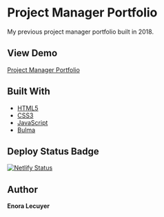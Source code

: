 # Project Manager Portfolio

My previous project manager portfolio built in 2018. 

## View Demo

[Project Manager Portfolio](https://pmprojectmanager.netlify.app/)

## Built With

* [HTML5](https://en.wikipedia.org/wiki/HTML5)
* [CSS3](https://en.wikipedia.org/wiki/Cascading_Style_Sheets#CSS_3)
* [JavaScript](https://en.wikipedia.org/wiki/JavaScript)
* [Bulma](https://bulma.io/)

## Deploy Status Badge

[![Netlify Status](https://api.netlify.com/api/v1/badges/2d262b83-e238-4b31-ad93-4dde0b4d57a4/deploy-status)](https://app.netlify.com/sites/pmprojectmanager/deploys)

## Author

**Enora Lecuyer** 


